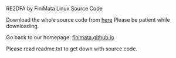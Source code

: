 RE2DFA by FiniMata Linux Source Code

Download the whole source code from [here](https://minhaskamal.github.io/DownGit/#/home?url=https://github.com/FiniMata/re2dfa/tree/master/core_packages/linux_package/source_codes "External")
Please be patient while downloading.

Go back to our homepage: [finimata.github.io](https://finimata.github.io "Homepage")

Please read readme.txt to get down with source code.